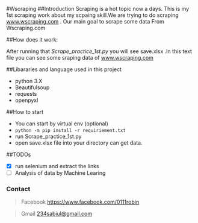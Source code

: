 #Wscraping
##Introduction 
Scraping is a hot topic now a days. This is my 1st scraping work about my scpaing skill.We are trying to do scraping 
www.wscraping.com . Our main goal to scrape some data From Wscraping.com

##How does it work:

After running that *Scrape_practice_1st.py* you will see save.xlsx .In this text file you can see some 
sraping data of www.wscraping.com 

##Libararies and language used in this project
* python 3.X
* Beautifulsoup
* requests 
* openpyxl

##How to start 
* You can start by virtual env (optional)
* `python -m pip install -r requiriement.txt` 
* run Scrape_practice_1st.py
* open save.xlsx file into your directory can get data.

  
##TODOs
- [x] run selenium and extract the links
- [ ] Analysis of data by Machine Learing 
### Contact
> Facebook  https://www.facebook.com/0111robin

> Gmail 234sabiul@gmail.com
